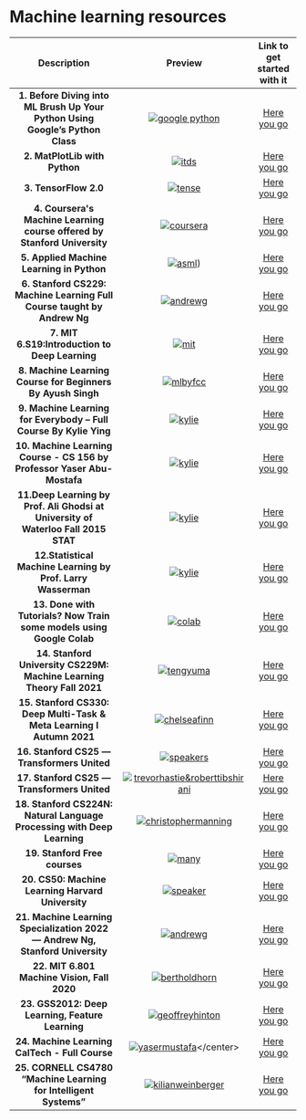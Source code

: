 # Machine learning resources

|                                    Description                                    |                                                                                Preview                                                                                |                               Link to get started with it                               |
| :-------------------------------------------------------------------------------: | :-------------------------------------------------------------------------------------------------------------------------------------------------------------------: | :-------------------------------------------------------------------------------------: |
|   **1. Before Diving into ML Brush Up Your Python Using Google’s Python Class**   |          <center> [![google python](https://i.ytimg.com/vi/wgYbksLbaqU/mqdefault.jpg "google python")](https://developers.google.com/edu/python/) </center>           |                [Here you go](https://developers.google.com/edu/python/)                 |
|                           **2. MatPlotLib with Python**                           |          <center> [![itds](https://i.ytimg.com/vi/Y5x8xvDnLXk/mqdefault.jpg "itds")](https://www.udemy.com/course/matplotlib-with-python/ "itds") </center>           |           [Here you go](https://www.udemy.com/course/matplotlib-with-python/)           |
|                               **3. TensorFlow 2.0**                               |     <center> [![tense](https://i.ytimg.com/vi/tPYj3fFJGjk/mqdefault.jpg "tense")](https://www.freecodecamp.org/news/massive-tensorflow-2-0-free-course) </center>     |   [Here you go](https://www.freecodecamp.org/news/massive-tensorflow-2-0-free-course)   |
|     **4. Coursera's Machine Learning course offered by Stanford University**      |             <center> [![coursera](https://i.ytimg.com/vi/4nsdARJGzJ0/mqdefault.jpg "coursera")](https://www.coursera.org/learn/machine-learning)</center>             |             [Here you go](https://www.coursera.org/learn/machine-learning)              |
|                     **5. Applied Machine Learning in Python**                     |             <center> [![asml](https://i.ytimg.com/vi/hkagmGAu74Y/mqdefault.jpg "asml")](https://www.coursera.org/learn/python-machine-learning))</center>             |          [Here you go](https://www.coursera.org/learn/python-machine-learning)          |
|      **6. Stanford CS229: Machine Learning Full Course taught by Andrew Ng**      | <center> [![andrewg](https://i.ytimg.com/vi/jGwO_UgTS7I/mqdefault.jpg "andrewg ")](https://www.youtube.com/playlist?list=PLoROMvodv4rMiGQp3WXShtMGgzqpfVfbU)</center> | [Here you go](https://www.youtube.com/playlist?list=PLoROMvodv4rMiGQp3WXShtMGgzqpfVfbU) |
|                  **7. MIT 6.S19:Introduction to Deep Learning**                   |     <center> [![mit](https://i.ytimg.com/vi/7sB052Pz0sQ/mqdefault.jpg "mit")](https://www.youtube.com/playlist?list=PLtBw6njQRU-rwp5__7C0oIVt26ZgjG9NI)</center>      | [Here you go](https://www.youtube.com/playlist?list=PLtBw6njQRU-rwp5__7C0oIVt26ZgjG9NI) |
|            **8. Machine Learning Course for Beginners By Ayush Singh**            |  <center> [![mlbyfcc](https://i.ytimg.com/vi/NWONeJKn6kc/mqdefault.jpg "mlbyfcc")](https://www.youtube.com/watch?v=NWONeJKn6kc&ab_channel=freeCodeCamp.org)</center>  | [Here you go](https://www.youtube.com/watch?v=NWONeJKn6kc&ab_channel=freeCodeCamp.org)  |
|         **9. Machine Learning for Everybody – Full Course By Kylie Ying**         |    <center> [![kylie](https://i.ytimg.com/vi/i_LwzRVP7bg/mqdefault.jpg "kylie")](https://www.youtube.com/watch?v=i_LwzRVP7bg&ab_channel=freeCodeCamp.org)</center>    | [Here you go](https://www.youtube.com/watch?v=i_LwzRVP7bg&ab_channel=freeCodeCamp.org)  |
|      **10. Machine Learning Course - CS 156 by Professor Yaser Abu-Mostafa**      |           <center> [![kylie](https://i.ytimg.com/vi/mbyG85GZ0PI/mqdefault.jpg "kylie")](https://www.youtube.com/playlist?list=PLD63A284B7615313A)</center>            |         [Here you go](https://www.youtube.com/playlist?list=PLD63A284B7615313A)         |
| **11.Deep Learning by Prof. Ali Ghodsi at University of Waterloo Fall 2015 STAT** |   <center> [![kylie](https://i.ytimg.com/vi/fyAZszlPphs/mqdefault.jpg "kylie")](https://www.youtube.com/playlist?list=PLehuLRPyt1Hyi78UOkMPWCGRxGcA9NVOE)</center>    | [Here you go](https://www.youtube.com/playlist?list=PLehuLRPyt1Hyi78UOkMPWCGRxGcA9NVOE) |
|           **12.Statistical Machine Learning by Prof. Larry Wasserman**            |   <center> [![kylie](https://i.ytimg.com/vi/BmqPPHyKyR4/mqdefault.jpg "kylie")](https://www.youtube.com/playlist?list=PLjbUi5mgii6BWEUZf7He6nowWvGne_Y8r)</center>    | [Here you go](https://www.youtube.com/playlist?list=PLjbUi5mgii6BWEUZf7He6nowWvGne_Y8r) |
|       **13. Done with Tutorials? Now Train some models using Google Colab**       |                      <center> [![colab](https://i.ytimg.com/vi/FXBEW5YeD_E/mqdefault.jpg "colab")](https://colab.research.google.com/)</center>                       |                    [Here you go](https://colab.research.google.com/)                    |
|            **14. Stanford University CS229M: Machine Learning Theory Fall 2021**            |  <center> [![tengyuma](https://i.ytimg.com/vi/I-tmjGFaaBg/hqdefault.jpg)](https://www.youtube.com/watch?v=I-tmjGFaaBg&list=PLoROMvodv4rP8nAmISxFINlGKSK4rbLKh)</center>  | [Here you go](https://www.youtube.com/watch?v=I-tmjGFaaBg&list=PLoROMvodv4rP8nAmISxFINlGKSK4rbLKh)  |
|            **15. Stanford CS330: Deep Multi-Task & Meta Learning I Autumn 2021**            |  <center> [![chelseafinn](https://i.ytimg.com/vi/dYmJd_fJLW0/hqdefault.jpg)](https://www.youtube.com/watch?v=dYmJd_fJLW0&list=PLoROMvodv4rMIJ-TvblAIkw28Wxi27B36)</center>  | [Here you go](https://www.youtube.com/watch?v=dYmJd_fJLW0&list=PLoROMvodv4rMIJ-TvblAIkw28Wxi27B36)  |
|            **16. Stanford CS25 — Transformers United**            |  <center> [![speakers](https://i.ytimg.com/vi/P127jhj-8-Y/hqdefault.jpg)](https://www.youtube.com/watch?v=P127jhj-8-Y&list=PLoROMvodv4rNiJRchCzutFw5ItR_Z27CM)</center>  | [Here you go](https://www.youtube.com/watch?v=P127jhj-8-Y&list=PLoROMvodv4rNiJRchCzutFw5ItR_Z27CM)  |
|            **17. Stanford CS25 — Transformers United**            |  <center> [![trevorhastie&roberttibshirani](https://i.ytimg.com/vi/LvySJGj-88U/hqdefault.jpg)](https://www.youtube.com/watch?v=LvySJGj-88U&list=PLoROMvodv4rOzrYsAxzQyHb8n_RWNuS1e)</center>  | [Here you go](https://www.youtube.com/watch?v=LvySJGj-88U&list=PLoROMvodv4rOzrYsAxzQyHb8n_RWNuS1e)  |
|            **18. Stanford CS224N: Natural Language Processing with Deep Learning**            |  <center> [![christophermanning](https://i.ytimg.com/vi/rmVRLeJRkl4/hqdefault.jpg)](https://www.youtube.com/watch?v=rmVRLeJRkl4&list=PLoROMvodv4rOSH4v6133s9LFPRHjEmbmJ&t=5s)</center>  | [Here you go](https://www.youtube.com/watch?v=rmVRLeJRkl4&list=PLoROMvodv4rOSH4v6133s9LFPRHjEmbmJ&t=5s)  |
|            **19. Stanford Free courses**            |  <center> [![many](https://th.bing.com/th/id/OIP.z-oeYMwfL8w192v8ggQbVgHaE8?w=240&h=180&c=7&r=0&o=5&dpr=1.4&pid=1.7)](https://online.stanford.edu/explore?topics%5B1054%5D=1054&type=All&filter%5B0%5D=free_or_paid%3Afree&filter%5B1%5D=topic%3A1047&filter%5B2%5D=topic%3A1062&items_per_page=12&keywords=)</center>  | [Here you go](https://online.stanford.edu/explore?topics%5B1054%5D=1054&type=All&filter%5B0%5D=free_or_paid%3Afree&filter%5B1%5D=topic%3A1047&filter%5B2%5D=topic%3A1062&items_per_page=12&keywords=)  |
|            **20. CS50: Machine Learning Harvard University**            |  <center> [![speaker](https://i.ytimg.com/vi/LucW-p6zC5c/hqdefault.jpg)](https://www.youtube.com/watch?v=LucW-p6zC5c&list=PLev3wYDe24HJvAcOi8-CIcIBembBE70GF)</center>  | [Here you go](https://www.youtube.com/watch?v=LucW-p6zC5c&list=PLev3wYDe24HJvAcOi8-CIcIBembBE70GF)  |
|            **21. Machine Learning Specialization 2022 — Andrew Ng, Stanford University**            |  <center> [![andrewg](https://i.ytimg.com/vi/y8JgiWcUnU8/hqdefault.jpg)](https://www.youtube.com/watch?v=y8JgiWcUnU8&list=PLxfEOJXRm7eZKJyovNH-lE3ooXTsOCvfC&t=2s)</center>  | [Here you go](https://www.youtube.com/watch?v=y8JgiWcUnU8&list=PLxfEOJXRm7eZKJyovNH-lE3ooXTsOCvfC&t=2s)  |
|            **22. MIT 6.801 Machine Vision, Fall 2020**            |  <center> [![bertholdhorn](https://i.ytimg.com/vi/tY2gczObpfU/hqdefault.jpg)](https://www.youtube.com/watch?v=tY2gczObpfU&list=PLUl4u3cNGP63pfpS1gV5P9tDxxL_e4W8O)</center>  | [Here you go](https://www.youtube.com/watch?v=tY2gczObpfU&list=PLUl4u3cNGP63pfpS1gV5P9tDxxL_e4W8O)  |
|            **23. GSS2012: Deep Learning, Feature Learning**            |  <center> [![geoffreyhinton](https://i.ytimg.com/vi/bO9nHq2AqbQ/hqdefault.jpg)](https://www.youtube.com/watch?v=GJdWESd543Y&list=PLHyI3Fbmv0SdzMHAy0aN59oYnLy5vyyTA&t=1s)</center>  | [Here you go](https://www.youtube.com/watch?v=GJdWESd543Y&list=PLHyI3Fbmv0SdzMHAy0aN59oYnLy5vyyTA&t=1s)  |
|            **24. Machine Learning CalTech - Full Course**            |  <center> [![yasermustafa](https://i.ytimg.com/vi/1GMFTqjKyw8/hqdefault.jpg)](https://www.youtube.com/watch?v=1GMFTqjKyw8&list=PLH5_eZVldmtVQwk1HVnsnKHCBITntIjo_)</center>  | [Here you go](https://www.youtube.com/watch?v=1GMFTqjKyw8&list=PLH5_eZVldmtVQwk1HVnsnKHCBITntIjo_)  |
|            **25. CORNELL CS4780 “Machine Learning for Intelligent Systems”**            |  <center> [![kilianweinberger](https://i.ytimg.com/vi/MrLPzBxG95I/hqdefault.jpg)](https://www.youtube.com/watch?v=MrLPzBxG95I&list=PLl8OlHZGYOQ7bkVbuRthEsaLr7bONzbXS)</center>  | [Here you go](https://www.youtube.com/watch?v=MrLPzBxG95I&list=PLl8OlHZGYOQ7bkVbuRthEsaLr7bONzbXS)  |
